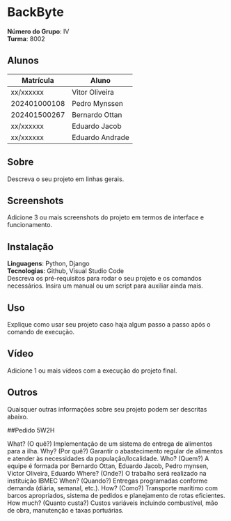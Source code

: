 # BackByte

**Número do Grupo**: IV<br>
**Turma**: 8002<br>

## Alunos
|Matrícula | Aluno |
| -- | -- |
| xx/xxxxxx  |  Vitor Oliveira |
| 202401000108  |  Pedro Mynssen |
| 202401500267  |  Bernardo Ottan |
| xx/xxxxxx  |  Eduardo Jacob |
| xx/xxxxxx  |  Eduardo Andrade |

## Sobre 
Descreva o seu projeto em linhas gerais. 

## Screenshots
Adicione 3 ou mais screenshots do projeto em termos de interface e funcionamento.

## Instalação 
**Linguagens**: Python, Django<br>
**Tecnologias**: Github, Visual Studio Code<br>
Descreva os pré-requisitos para rodar o seu projeto e os comandos necessários.
Insira um manual ou um script para auxiliar ainda mais.

## Uso 
Explique como usar seu projeto caso haja algum passo a passo após o comando de execução.

## Vídeo
Adicione 1 ou mais vídeos com a execução do projeto final.

## Outros 
Quaisquer outras informações sobre seu projeto podem ser descritas abaixo.


##Pedido 5W2H

What? (O quê?)
Implementação de um sistema de entrega de alimentos para a ilha.
Why? (Por quê?)
Garantir o abastecimento regular de alimentos e atender às necessidades da população/localidade.
Who? (Quem?) 
A equipe é formada por Bernardo Ottan, Eduardo Jacob, Pedro mynsen, Victor Oliveira, Eduardo
Where? (Onde?)
O trabalho será realizado na instituição IBMEC
When? (Quando?)
Entregas programadas conforme demanda (diária, semanal, etc.).
How? (Como?)
Transporte marítimo com barcos apropriados, sistema de pedidos e planejamento de rotas eficientes.
How much? (Quanto custa?)
Custos variáveis incluindo combustível, mão de obra, manutenção e taxas portuárias.


